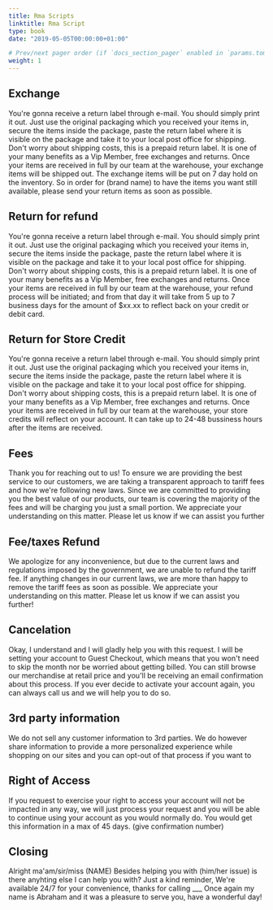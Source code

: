 ```yaml
---
title: Rma Scripts
linktitle: Rma Script
type: book
date: "2019-05-05T00:00:00+01:00"

# Prev/next pager order (if `docs_section_pager` enabled in `params.toml`)
weight: 1
---
```


## Exchange

You're gonna receive a return label through e-mail. You should
simply print it out. Just use the original packaging
which you received your items in, secure the items inside the
package, paste the return label where it is visible on the
package and take it to your local post office for shipping.
Don't worry about shipping costs, this is a prepaid return label.
It is one of your many benefits as a Vip Member, free exchanges and
returns. Once your items are received in full by our team at the warehouse, your
exchange items will be shipped out. The exchange items will be put on
7 day hold on the inventory. So in order for (brand name) to have the items you want
still available, please send your return items as soon as possible.

## Return for refund

You're gonna receive a return label through e-mail. You should
simply print it out. Just use the original packaging
which you received your items in, secure the items inside the
package, paste the return label where it is visible on the
package and take it to your local post office for shipping.
Don't worry about shipping costs, this is a prepaid return label.
It is one of your many benefits as a Vip Member, free exchanges and
returns. Once your items are received in full by our team at the warehouse,
your refund process will be initiated; and from that day it will take
from 5  up to 7 business days for the amount of $xx.xx to reflect back on your
credit or debit card.

## Return for Store Credit

You're gonna receive a return label through e-mail. You should
simply print it out. Just use the original packaging
which you received your items in, secure the items inside the
package, paste the return label where it is visible on the
package and take it to your local post office for shipping.
Don't worry about shipping costs, this is a prepaid return label.
It is one of your many benefits as a Vip Member, free exchanges and
returns. Once your items are received in full by our team at the warehouse,
your store credits will reflect on your account. It can take up to 24-48 bussiness hours after
the items are received.

## Fees

Thank you for reaching out to us! To ensure we are providing the best service to our customers, we are taking a transparent approach to tariff fees and how we're following new laws. Since we are committed to providing you the best value of our products, our team is covering the majority of the fees and will be charging you just a small portion. We appreciate your understanding on this matter. Please let us know if we can assist you further

## Fee/taxes Refund

We apologize for any inconvenience, but due to the current laws and regulations imposed by the government, we are unable to refund the tariff fee. If anything changes in our current laws, we are more than happy to remove the tariff fees as soon as possible. We appreciate your understanding on this matter. Please let us know if we can assist you further!

## Cancelation

Okay, I understand and I will gladly help you with this request. I will be setting your account to Guest Checkout, which means that you won't need to skip the month nor be worried about getting billed. You can still browse our merchandise at retail price and you'll be receiving an email confirmation about this process. If you ever decide to activate your account again, you can always call us and we will help you to do so.

## 3rd party information

We do not sell any customer information to 3rd parties. We do however share information to provide a more personalized experience while shopping on our sites and you can opt-out of that process if you want to

## Right of Access

If you request to exercise your right to access your account will not be impacted in any way, we will just process your request and you will be able to continue using your account as you would normally do. You would get this information in a max of 45 days. (give confirmation number)

## Closing

Alright ma'am/sir/miss (NAME) Besides helping you with (him/her issue) is there anyhting else I can help you with?
Just a kind reminder, We're available 24/7 for your convenience, thanks for calling ___ Once again my name is Abraham
and it was a pleasure to serve you, have a wonderful day!
